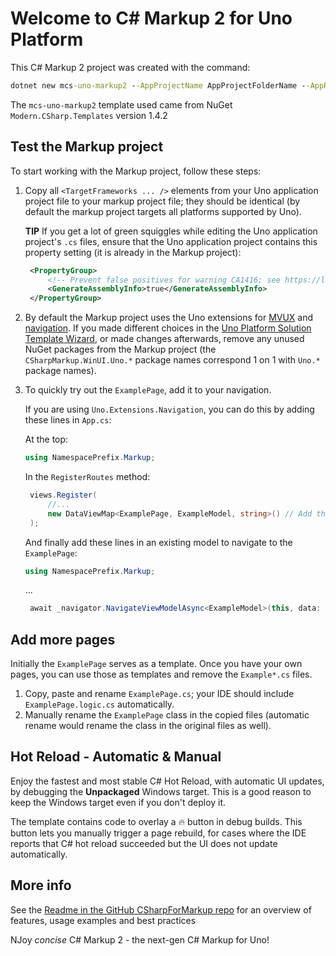 ﻿# Welcome to C# Markup 2 for Uno Platform

This C# Markup 2 project was created with the command:

```bat
dotnet new mcs-uno-markup2 --AppProjectName AppProjectFolderName --AppRootNamespace NamespacePrefix --DotNetVersion DotNetMonikerVersion
```

The `mcs-uno-markup2` template used came from NuGet `Modern.CSharp.Templates` version 1.4.2

## Test the Markup project

To start working with the Markup project, follow these steps:

1. Copy all `<TargetFrameworks ... />` elements from your Uno application project file to your markup project file; they should be identical
   (by default the markup project targets all platforms supported by Uno).

   **TIP** If you get a lot of green squiggles while editing the Uno application project's `.cs` files, ensure that the Uno application project contains this property setting (it is already in the Markup project):
   ```xml
    <PropertyGroup>
        <!-- Prevent false positives for warning CA1416; see https://learn.microsoft.com/en-us/dotnet/fundamentals/code-analysis/quality-rules/ca1416 -->
        <GenerateAssemblyInfo>true</GenerateAssemblyInfo>
    </PropertyGroup>
   ```

2. By default the Markup project uses the Uno extensions for [MVUX](https://platform.uno/docs/articles/external/uno.extensions/doc/Overview/Mvux/Overview.html) and [navigation](https://platform.uno/docs/articles/external/uno.extensions/doc/Overview/Navigation/NavigationOverview.html). If you made different choices in the [Uno Platform Solution Template Wizard](https://platform.uno/docs/articles/get-started-vs-2022.html#install-the-solution-templates), or made changes afterwards, remove any unused NuGet packages from the Markup project (the `CSharpMarkup.WinUI.Uno.*` package names correspond 1 on 1 with `Uno.*` package names).

3. To quickly try out the `ExamplePage`, add it to your navigation.
   
   If you are using `Uno.Extensions.Navigation`, you can do this by adding these lines in `App.cs`:
   
   At the top:
   ```csharp
   using NamespacePrefix.Markup;
   ```

   In the `RegisterRoutes` method:
   ```csharp
    views.Register(
        //...
        new DataViewMap<ExamplePage, ExampleModel, string>() // Add this line
    );
   ```

   And finally add these lines in an existing model to navigate to the `ExamplePage`:
   ```csharp
   using NamespacePrefix.Markup;
   ```
   ...
   ```csharp
    await _navigator.NavigateViewModelAsync<ExampleModel>(this, data: "Hello World from C# Markup 2!");
   ```

## Add more pages
Initially the `ExamplePage` serves as a template. Once you have your own pages, you can use those as templates and remove the `Example*.cs` files.
1. Copy, paste and rename `ExamplePage.cs`; your IDE should include `ExamplePage.logic.cs` automatically.
2. Manually rename the `ExamplePage` class in the copied files (automatic rename would rename the class in the original files as well).

## Hot Reload - Automatic & Manual
Enjoy the fastest and most stable C# Hot Reload, with automatic UI updates, by debugging the **Unpackaged** Windows target. This is a good reason to keep the Windows target even if you don't deploy it.

The template contains code to overlay a 🔥 button in debug builds. This button lets you manually trigger a page rebuild, for cases where the IDE reports that C# hot reload succeeded but the UI does not update automatically.

## More info
See the [Readme in the GitHub CSharpForMarkup repo](https://github.com/VincentH-Net/CSharpForMarkup#c-markup-2) for an overview of features, usage examples and best practices

NJoy *concise* C# Markup 2 - the next-gen C# Markup for Uno!
